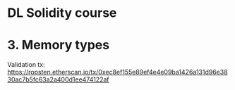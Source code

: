 # DL Solidity course
# 3. Memory types

Validation tx: https://ropsten.etherscan.io/tx/0xec8ef155e89ef4e4e09ba1426a131d96e3830ac7b5fc63a2a400d1ee474122af
